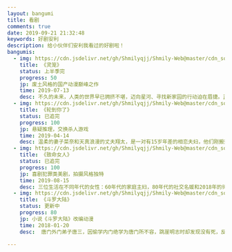 ```yaml
---
layout: bangumi
title: 看剧
comments: true
date: 2019-09-21 21:32:48
keywords: 好剧安利
description: 给小伙伴们安利我看过的好剧啦！
bangumis:
  - img: https://cdn.jsdelivr.net/gh/Shmilyqjj/Shmily-Web@master/cdn_sources/img/bangumi/linglong.jpg
    title: 《灵笼》
    status: 上半季完
    progress: 50
    jp: 废土风格的国产动漫巅峰之作
    time: 2019-07-13
    desc: 不久的未来，人类的世界早已拥挤不堪，迈向星河、寻找新家园的行动迫在眉捷。正当一切有条不紊的推进之时，月相异动，脚下的大地爆发了长达数十年、剧烈的地质变化，人类在这场浩劫中所剩无几。当天地逐渐恢复平静，人们从废墟和深渊中重新踏上了这片熟悉而又陌生的大地。习惯了主宰一切的我们是否还是这个世界的主人？
  - img: https://cdn.jsdelivr.net/gh/Shmilyqjj/Shmily-Web@master/cdn_sources/img/bangumi/lundaonile.jpg
    title: 《轮到你了》
    status: 已追完
    progress: 100
    jp: 悬疑推理，交换杀人游戏
    time: 2019-04-14
    desc: 温柔的妻子菜奈和天真浪漫的丈夫翔太，是一对有15岁年差的相恋夫妇，他们刚搬到东京都内的高级公寓，就意外地被卷入了连续杀人事件，原本抱着有趣的心态，公寓内的住户正在玩交换杀人的游戏，结果弄假成真，真的出现了杀人事件，公寓里所有的居民都开始陷入噩梦之中，精彩的推理谜题也随之展开。
  - img: https://cdn.jsdelivr.net/gh/Shmilyqjj/Shmily-Web@master/cdn_sources/img/bangumi/zhimingnvren.jpg
    title: 《致命女人》
    status: 已追完
    progress: 100
    jp: 喜剧犯罪类美剧，拍摄风格独特
    time: 2019-08-15
    desc: 三位生活在不同年代的女性：60年代的家庭主妇，80年代的社交名媛和2018年的律师，处理着婚姻中的不忠行为。
  - img: https://cdn.jsdelivr.net/gh/Shmilyqjj/Shmily-Web@master/cdn_sources/img/bangumi/douluodalu.jpg
    title: 《斗罗大陆》
    status: 更新中
    progress: 80
    jp: 小说《斗罗大陆》改编动漫
    time: 2018-01-20
    desc:  唐门外门弟子唐三，因偷学内门绝学为唐门所不容，跳崖明志时却发现没有死，反而以另外一个身份来到了另一个世界，一个属于武魂的世界，名叫斗罗大陆。这里没有魔法，没有斗气，没有武术，却有神奇的武魂。这里的每个人，在自己六岁的时候，都会在武魂殿中令武魂觉醒。武魂有动物，有植物，有器物，武魂可以辅助人们的日常生活。而其中一些特别出色的武魂却可以用来修炼并进行战斗，这个职业，是斗罗大陆上最为强大也是最荣耀的职业“魂师”。 小小的唐三在圣魂村开始了他的魂师修炼之路，并萌生了振兴唐门的梦想。当唐门暗器来到斗罗大陆，当唐三武魂觉醒，他能否在这片武魂的世界再铸唐门的辉煌？

---
```

